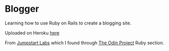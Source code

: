 # Blogger

Learning how to use Ruby on Rails to create a blogging site.

Uploaded on Heroku [here](https://arcane-caverns-45675.herokuapp.com/)

From [Jumpstart Labs](http://tutorials.jumpstartlab.com/projects/blogger.html#i0:-up-and-running) which I found through [The Odin Project](https://www.theodinproject.com/courses/web-development-101/lessons/ruby-on-rails?ref=lc-pb) Ruby section.
